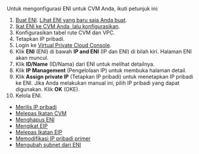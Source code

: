 
Untuk mengonfigurasi ENI untuk CVM Anda, ikuti petunjuk ini:
1. [Buat ENI](http://intl.cloud.tencent.com/document/product/576/18534).
[Lihat ENI yang baru saja Anda buat](https://intl.cloud.tencent.com/document/product/576/18533).
2. [Ikat ENI ke CVM Anda, lalu konfigurasikan](http://intl.cloud.tencent.com/document/product/576/18535).
3. Konfigurasikan tabel rute CVM dan VPC.
4. Tetapkan IP pribadi. 
  1. Login ke [Virtual Private Cloud Console](https://console.cloud.tencent.com/vpc).
  2. Klik **ENI** (ENI) di bawah **IP and ENI** (IP dan ENI) di bilah kiri. Halaman ENI akan muncul.
  3. Klik **ID/Name** (ID/Nama) dari ENI untuk melihat detailnya.
  4. Klik **IP Management** (Pengelolaan IP) untuk membuka halaman detail.
  5. Klik **Assign private IP** (Tetapkan IP pribadi) untuk menetapkan IP pribadi ke ENI. Jika Anda melakukan manual ini, pilih IP pribadi yang dapat digunakan. Klik **OK** (OKE).
5. Kelola ENI.
 - [Merilis IP pribadi](https://intl.cloud.tencent.com/document/product/576/18538)
 - [Melepas Ikatan CVM](https://intl.cloud.tencent.com/document/product/576/18537)
 - [Menghapus ENI](https://intl.cloud.tencent.com/document/product/576/18536)
 - [Mengikat EIP](https://intl.cloud.tencent.com/document/product/576/18539)
 - [Melepas Ikatan EIP](https://intl.cloud.tencent.com/document/product/576/18540)
 - [Memodifikasi IP pribadi primer](https://intl.cloud.tencent.com/document/product/576/18541)
 - [Mengubah subnet dari ENI](https://intl.cloud.tencent.com/document/product/576/18542)



